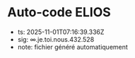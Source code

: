# Auto-code ELIOS
- ts: 2025-11-01T07:16:39.336Z
- sig: ∞.je.toi.nous.432.528
- note: fichier généré automatiquement